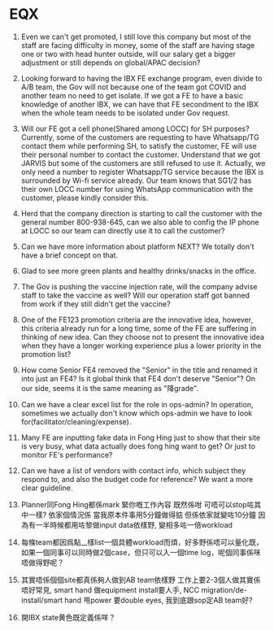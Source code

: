 # EQX
1. Even we can't get promoted, I still love this company but most of the staff are facing difficulty in money, some of the staff are having stage one or two with head hunter outside, will our salary get a bigger adjustment or still depends on global/APAC decision?

2. Looking forward to having the IBX FE exchange program, even divide to A/B team, the Gov will not because one of the team got COVID and another team no need to get isolate. If we got a FE to have a basic knowledge of another IBX, we can have that FE secondment to the IBX when the whole team needs to be isolated under Gov request.

3. Will our FE got a cell phone(Shared among LOCC) for SH purposes?  Currently, some of the customers are requesting to have Whatsapp/TG contact them while performing SH, to satisfy the customer, FE will use their personal number to contact the customer. Understand that we got JARVIS but some of the customers are still refused to use it. Actually, we only need a number to register Whatsapp/TG service because the IBX is surrounded by Wi-fi service already. Our team knows that SG1/2 has their own LOCC number for using WhatsApp communication with the customer, please kindly consider this.

4. Herd that the company direction is starting to call the customer with the general number 800-938-645, can we also able to config the IP phone at LOCC so our team can directly use it to call the customer?

5. Can we have more information about platform NEXT? We totally don't have a brief concept on that.

6. Glad to see more green plants and healthy drinks/snacks in the office.

7. The Gov is pushing the vaccine injection rate, will the company advise staff to take the vaccine as well? Will our operation staff got banned from work if they still didn't get the vaccine?

8. One of the FE123 promotion criteria are the innovative idea, however, this criteria already run for a long time, some of the FE are suffering in thinking of new idea. Can they choose not to present the innovative idea when they have a longer working experience plus a lower priority in the promotion list?

9. How come Senior FE4 removed the "Senior" in the title and renamed it into just an FE4? Is it global think that FE4 don't deserve "Senior"? On our side, seems it is the same meaning as "降grade".

10. Can we have a clear excel list for the role in ops-admin? In operation, sometimes we actually don't know which ops-admin we have to look for(facilitator/cleaning/expense).

11. Many FE are inputting fake data in Fong Hing just to show that their site is very busy, what data actually does fong hing want to get? Or just to monitor FE's performance?

12. Can we have a list of vendors with contact info, which subject they respond to, and also the budget code for reference? We want a more clear guideline.

13. Planner同Fong Hing都係mark 緊你嘅工作內容 既然係咁 可唔可以stop咗其中一樣? 依家個情況係 當我原本件事用5分鐘做得掂 但係依家就變咗10分鐘 因為有一半時候都用咗黎做input data依樣野, 變相多咗一倍workload

14. 每條team都因爲點__樣list一個具體workload而煩，好多野係唔可以量化既，如果一個同事可以同時做2個case，但只可以入一個time log，呢個同事係咪唔做得野呢？

15. 其實唔係個個site都真係夠人做到AB team依樣野 工作上要2-3個人做其實係唔好常見, smart hand 做equipment install要人手, NCC migration/de-install/smart hand 甩power 要double eyes, 我到底跟sop定AB team好?

16. 開IBX state黄色既定義係咩？
